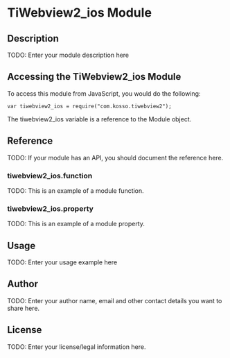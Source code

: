# TiWebview2_ios Module

## Description

TODO: Enter your module description here

## Accessing the TiWebview2_ios Module

To access this module from JavaScript, you would do the following:

    var tiwebview2_ios = require("com.kosso.tiwebview2");

The tiwebview2_ios variable is a reference to the Module object.

## Reference

TODO: If your module has an API, you should document
the reference here.

### tiwebview2_ios.function

TODO: This is an example of a module function.

### tiwebview2_ios.property

TODO: This is an example of a module property.

## Usage

TODO: Enter your usage example here

## Author

TODO: Enter your author name, email and other contact
details you want to share here.

## License

TODO: Enter your license/legal information here.
